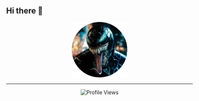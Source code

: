## Hi there 👋
<p align="center">
  <img src="https://github.com/zx-arif/zx-arif/blob/main/UniversalUpscaler_d79faf8b-1175-4080-85ca-6a7dd59ea842-modified%20(1).png" width="150" height="150" alt="Profile Picture">
 
</p>


---
<p align="center">
  <img src="https://komarev.com/ghpvc/?username=zx-arif&color=blue&style=flat" alt="Profile Views"/>
</p>
